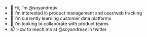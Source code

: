 - 👋 Hi, I’m @soyandreav
- 👀 I’m interested in product management and user/web tracking
- 🌱 I’m currently learning customer data platforms
- 💞️ I’m looking to collaborate with product teams
- 📫 How to reach me at @soyandreav in twitter

<!---
soyandreav/soyandreav is a ✨ special ✨ repository because its `README.md` (this file) appears on your GitHub profile.
You can click the Preview link to take a look at your changes.
--->
